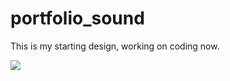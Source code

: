 # portfolio_sound

This is my starting design, working on coding now.

<img src="https://user-images.githubusercontent.com/103227060/186817186-98d2fd76-1297-46f7-87ff-40f0e22145ce.jpg">
